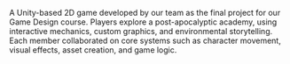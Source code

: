 A Unity-based 2D game developed by our team as the final project for our Game Design course. Players explore a post-apocalyptic academy, using interactive mechanics, custom graphics, and environmental storytelling. Each member collaborated on core systems such as character movement, visual effects, asset creation, and game logic.
